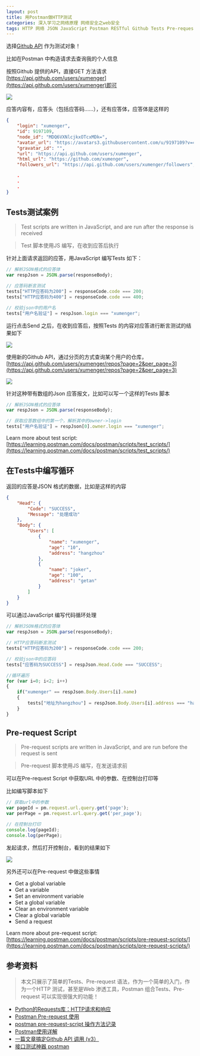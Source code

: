 ```yaml
---
layout: post
title: 用Postman做HTTP测试
categories: 深入学习之网络原理 网络安全之web安全
tags: HTTP 网络 JSON JavaScript Postman RESTful Github Tests Pre-request 
---
```


选择[Github API](https://developer.github.com/) 作为测试对象！

比如在Postman 中构造请求去查询我的个人信息

按照Github 提供的API，直接GET 方法请求[https://api.github.com/users/xumenger](https://api.github.com/users/xumenger)即可

![](../media/image/2020-03-28/01.png)

应答内容有，应答头（包括应答码……），还有应答体，应答体是这样的

```json
{
    "login": "xumenger",
    "id": 9197109,
    "node_id": "MDQ6VXNlcjkxOTcxMDk=",
    "avatar_url": "https://avatars3.githubusercontent.com/u/9197109?v=4",
    "gravatar_id": "",
    "url": "https://api.github.com/users/xumenger",
    "html_url": "https://github.com/xumenger",
    "followers_url": "https://api.github.com/users/xumenger/followers",

    .
    .
    .
}
```

## Tests测试案例

>Test scripts are written in JavaScript, and are run after the response is received

>Test 脚本使用JS 编写，在收到应答后执行

针对上面请求返回的应答，用JavaScript 编写Tests 如下：

```javascript
// 解析JSON格式的应答体
var respJson = JSON.parse(responseBody);

// 应答码断言测试
tests["HTTP应答码为200"] = responseCode.code === 200;
tests["HTTP应答码为400"] = responseCode.code === 400;

// 校验json中的用户名
tests["用户名验证"] = respJson.login === "xumenger";
```

运行点击Send 之后，在收到应答后，按照Tests 的内容对应答进行断言测试的结果如下

![](../media/image/2020-03-28/02.png)

使用新的Github API，通过分页的方式查询某个用户的仓库，[https://api.github.com/users/xumenger/repos?page=2&per_page=3](https://api.github.com/users/xumenger/repos?page=2&per_page=3)

![](../media/image/2020-03-28/03.png)

针对这种带有数组的Json 应答报文，比如可以写一个这样的Tests 脚本

```javascript
// 解析JSON格式的应答体
var respJson = JSON.parse(responseBody);

// 获取应答数组中的第一个，解析其中的owner->login
tests["用户名验证"] = respJson[0].owner.login === "xumenger";
```

Learn more about test script: [https://learning.postman.com/docs/postman/scripts/test_scripts/](https://learning.postman.com/docs/postman/scripts/test_scripts/)

## 在Tests中编写循环

返回的应答是JSON 格式的数据，比如是这样的内容

```json
{
    "Head": {
        "Code": "SUCCESS",
        "Message": "处理成功"
    },
    "Body": {
        "Users": [
            {
                "name": "xumenger",
                "age": "10",
                "address": "hangzhou"
            },
            {
                "name": "joker",
                "age": "100",
                "address": "getan"
            }
        ]
    }
}
```

可以通过JavaScript 编写代码循环处理

```javascript
// 解析JSON格式的应答体
var respJson = JSON.parse(responseBody);

// HTTP应答码断言测试
tests["HTTP应答码为200"] = responseCode.code === 200;

// 校验json中的应答码
tests["应答码为SUCCESS"] = respJson.Head.Code === "SUCCESS";

//循环遍历
for (var i=0; i<2; i++)
{
    if("xumenger" == respJson.Body.Users[i].name)
    {
        tests["地址为hangzhou"] = respJson.Body.Users[i].address === "hangzhou";
    }
}
```

## Pre-request Script

>Pre-request scripts are written in JavaScript, and are run before the request is sent

>Pre-request 脚本使用JS 编写，在发送请求前

可以在Pre-request Script 中获取URL 中的参数、在控制台打印等

比如编写脚本如下

```javascript
// 获取url中的参数
var pageId = pm.request.url.query.get('page');
var perPage = pm.request.url.query.get('per_page');

// 在控制台打印
console.log(pageId);
console.log(perPage);
```

发起请求，然后打开控制台，看到的结果如下

![](../media/image/2020-03-28/04.png)

另外还可以在Pre-request 中做这些事情

* Get a global variable
* Get a variable
* Set an environment variable
* Set a global variable
* Clear an environment variable
* Clear a global variable
* Send a request

Learn more about pre-request script: [https://learning.postman.com/docs/postman/scripts/pre-request-scripts/](https://learning.postman.com/docs/postman/scripts/pre-request-scripts/)

## 参考资料

>本文只展示了简单的Tests、Pre-request 语法，作为一个简单的入门，作为一个HTTP 测试，甚至是Web 渗透工具，Postman 组合Tests、Pre-request 可以实现很强大的功能！

* [Python的Requests库：HTTP请求和响应](http://www.xumenger.com/python-request-02-20170114/)
* [Postman Pre-request 使用](https://www.jianshu.com/p/cae50f9b61ab)
* [postman pre-request-script 操作方法记录](https://www.cnblogs.com/zjhblogs/p/10219346.html)
* [Postman使用详解](https://www.cnblogs.com/xiaoxi-3-/p/7839278.html)
* [一篇文章搞定Github API 调用 (v3）](https://www.jianshu.com/p/a0c7d0482415)
* [接口测试神器 postman](https://zhuanlan.zhihu.com/p/98190453)

